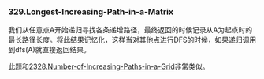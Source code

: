 ### 329.Longest-Increasing-Path-in-a-Matrix

我们从任意点A开始递归寻找各条递增路径，最终返回的时候记录从A为起点时的最长路径长度。将此结果记忆化，这样当对其他点进行DFS的时候，如果递归调用到dfs(A)就直接返回结果。

此题和[2328.Number-of-Increasing-Paths-in-a-Grid](https://github.com/wisdompeak/LeetCode/tree/master/DFS/2328.Number-of-Increasing-Paths-in-a-Grid)非常类似。
